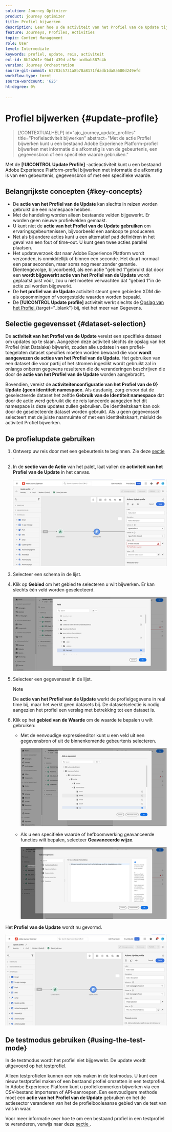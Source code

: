 ```yaml
---
solution: Journey Optimizer
product: journey optimizer
title: Profiel bijwerken
description: Leer hoe u de activiteit van het Profiel van de Update tijdens een reis gebruikt
feature: Journeys, Profiles, Activities
topic: Content Management
role: User
level: Intermediate
keywords: profiel, update, reis, activiteit
exl-id: 8b2b2d1e-9bd1-439d-a15e-acdbab387c4b
version: Journey Orchestration
source-git-commit: 62783c5731a8b78a8171fdadb1da8a680d249efd
workflow-type: tm+mt
source-wordcount: '625'
ht-degree: 0%

---
```


# Profiel bijwerken {#update-profile}

>[!CONTEXTUALHELP]
>id="ajo_journey_update_profiles"
>title="Profielactiviteit bijwerken"
>abstract="Met de actie Profiel bijwerken kunt u een bestaand Adobe Experience Platform-profiel bijwerken met informatie die afkomstig is van de gebeurtenis, een gegevensbron of een specifieke waarde gebruiken."

Met de **[!UICONTROL Update Profile]** -actieactiviteit kunt u een bestaand Adobe Experience Platform-profiel bijwerken met informatie die afkomstig is van een gebeurtenis, gegevensbron of met een specifieke waarde.

## Belangrijkste concepten {#key-concepts}

* De **actie van het Profiel van de Update** kan slechts in reizen worden gebruikt die een namespace hebben.
* Met de handeling worden alleen bestaande velden bijgewerkt. Er worden geen nieuwe profielvelden gemaakt.
* U kunt niet de **actie van het Profiel van de Update gebruiken** om ervaringsgebeurtenissen, bijvoorbeeld een aankoop te produceren.
* Net als bij andere acties kunt u een alternatief pad definiëren in het geval van een fout of time-out. U kunt geen twee acties parallel plaatsen.
* Het updateverzoek dat naar Adobe Experience Platform wordt verzonden, is onmiddellijk of binnen een seconde. Het duurt normaal een paar seconden, maar soms nog meer zonder garantie. Dientengevolge, bijvoorbeeld, als een actie &quot;gebied 1&quot;gebruikt dat door een **wordt bijgewerkt actie van het Profiel van de Update** wordt geplaatst juist vóór, zou u niet moeten verwachten dat &quot;gebied 1&quot;in de actie zal worden bijgewerkt.
* De **het profiel van de Update** activiteit steunt geen gebieden XDM die als opsommingen of voorgestelde waarden worden bepaald.
* De **[!UICONTROL Update profile]** activiteit werkt slechts de [ Opslag van het Profiel ](https://experienceleague.adobe.com/docs/experience-platform/profile/home.html#profile-data-store){target="_blank"} bij, niet het meer van Gegevens.

## Selectie gegevensset {#dataset-selection}

De **activiteit van het Profiel van de Update** vereist een specifieke dataset om updates op te slaan. Aangezien deze activiteit slechts de opslag van het Profiel (niet Datalake) bijwerkt, zouden alle updates in een profiel-toegelaten dataset specifiek moeten worden bewaard die voor **wordt aangewezen de acties van het Profiel van de Update**. Het gebruiken van een dataset die voor partij of het stromen ingeslikt wordt gebruikt zal in onlangs onberen gegevens resulteren die de veranderingen beschrijven die door de **actie van het Profiel van de Update** worden aangebracht.

Bovendien, vereist de **activiteitenconfiguratie van het Profiel van de 0&rbrace; Update &lbrace;geen identiteit namespace.** Als dusdanig, zorg ervoor dat de geselecteerde dataset het zelfde **Gebruik van de Identiteit namespace** dat door de actie werd gebruikt die de reis lanceerde aangezien het dit namespace is deze updates zullen gebruiken. De identiteitskaart kan ook door de geselecteerde dataset worden gebruikt. Als u geen gegevensset selecteert met de juiste naamruimte of met een identiteitskaart, mislukt de activiteit Profiel bijwerken.

## De profielupdate gebruiken

1. Ontwerp uw reis door met een gebeurtenis te beginnen. Zie deze [ sectie ](../building-journeys/journey.md).

1. In de **sectie van de Actie** van het palet, laat vallen de **activiteit van het Profiel van de Update** in het canvas.

   ![](assets/profileupdate0.png)

1. Selecteer een schema in de lijst.

1. Klik op **Gebied** om het gebied te selecteren u wilt bijwerken. Er kan slechts één veld worden geselecteerd.

   ![](assets/profileupdate2.png)

1. Selecteer een gegevensset in de lijst.

   >[!NOTE]
   >
   >De **actie van het Profiel van de Update** werkt de profielgegevens in real time bij, maar het werkt geen datasets bij. De datasetselectie is nodig aangezien het profiel een verslag met betrekking tot een dataset is.

1. Klik op het **gebied van de Waarde** om de waarde te bepalen u wilt gebruiken:

   * Met de eenvoudige expressieeditor kunt u een veld uit een gegevensbron of uit de binnenkomende gebeurtenis selecteren.

     ![](assets/profileupdate4.png)

   * Als u een specifieke waarde of hefboomwerking geavanceerde functies wilt bepalen, selecteer **Geavanceerde wijze**.

     ![](assets/profileupdate3.png)

Het **Profiel van de Update** wordt nu gevormd.

![](assets/profileupdate1.png)


## De testmodus gebruiken {#using-the-test-mode}

In de testmodus wordt het profiel niet bijgewerkt. De update wordt uitgevoerd op het testprofiel.

Alleen testprofielen kunnen een reis maken in de testmodus. U kunt een nieuw testprofiel maken of een bestaand profiel omzetten in een testprofiel. In Adobe Experience Platform kunt u profielkenmerken bijwerken via een CSV-bestand importeren of API-aanroepen. Een eenvoudigere methode moet een **actie van het Profiel van de Update** gebruiken en het de actiesector veranderen van het de profielbooleaanse gebied van de test van vals in waar.

Voor meer informatie over hoe te om een bestaand profiel in een testprofiel te veranderen, verwijs naar deze [ sectie ](../audience/creating-test-profiles.md#create-test-profiles-csv).
